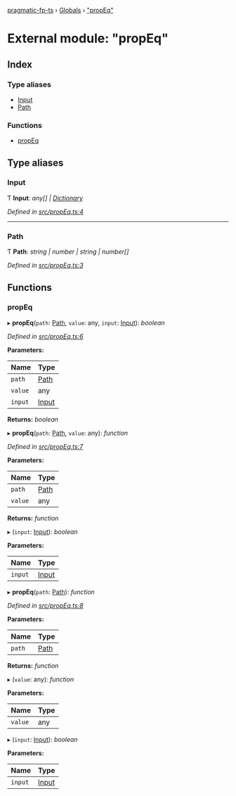 [pragmatic-fp-ts](../README.md) › [Globals](../globals.md) › ["propEq"](_propeq_.md)

# External module: "propEq"

## Index

### Type aliases

* [Input](_propeq_.md#input)
* [Path](_propeq_.md#path)

### Functions

* [propEq](_propeq_.md#propeq)

## Type aliases

###  Input

Ƭ **Input**: *any[] | [Dictionary](_types_.md#dictionary)*

*Defined in [src/propEq.ts:4](https://github.com/hermann-p/pragmatic-fp-ts/blob/ae00bcd/src/propEq.ts#L4)*

___

###  Path

Ƭ **Path**: *string | number | string | number[]*

*Defined in [src/propEq.ts:3](https://github.com/hermann-p/pragmatic-fp-ts/blob/ae00bcd/src/propEq.ts#L3)*

## Functions

###  propEq

▸ **propEq**(`path`: [Path](_propeq_.md#path), `value`: any, `input`: [Input](_propeq_.md#input)): *boolean*

*Defined in [src/propEq.ts:6](https://github.com/hermann-p/pragmatic-fp-ts/blob/ae00bcd/src/propEq.ts#L6)*

**Parameters:**

Name | Type |
------ | ------ |
`path` | [Path](_propeq_.md#path) |
`value` | any |
`input` | [Input](_propeq_.md#input) |

**Returns:** *boolean*

▸ **propEq**(`path`: [Path](_propeq_.md#path), `value`: any): *function*

*Defined in [src/propEq.ts:7](https://github.com/hermann-p/pragmatic-fp-ts/blob/ae00bcd/src/propEq.ts#L7)*

**Parameters:**

Name | Type |
------ | ------ |
`path` | [Path](_propeq_.md#path) |
`value` | any |

**Returns:** *function*

▸ (`input`: [Input](_propeq_.md#input)): *boolean*

**Parameters:**

Name | Type |
------ | ------ |
`input` | [Input](_propeq_.md#input) |

▸ **propEq**(`path`: [Path](_propeq_.md#path)): *function*

*Defined in [src/propEq.ts:8](https://github.com/hermann-p/pragmatic-fp-ts/blob/ae00bcd/src/propEq.ts#L8)*

**Parameters:**

Name | Type |
------ | ------ |
`path` | [Path](_propeq_.md#path) |

**Returns:** *function*

▸ (`value`: any): *function*

**Parameters:**

Name | Type |
------ | ------ |
`value` | any |

▸ (`input`: [Input](_propeq_.md#input)): *boolean*

**Parameters:**

Name | Type |
------ | ------ |
`input` | [Input](_propeq_.md#input) |
